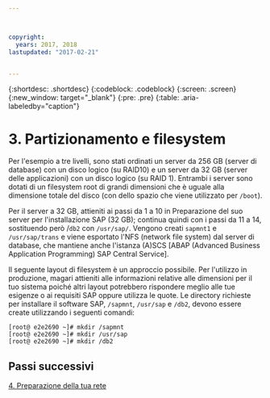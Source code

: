 ```yaml
---



copyright:
  years: 2017, 2018
lastupdated: "2017-02-21"


---
```


{:shortdesc: .shortdesc}
{:codeblock: .codeblock}
{:screen: .screen}
{:new_window: target="_blank"}
{:pre: .pre}
{:table: .aria-labeledby="caption"}

# 3. Partizionamento e filesystem

Per l'esempio a tre livelli, sono stati ordinati un server da 256 GB (server di database) con un disco logico (su RAID10) e un server da 32 GB (server delle applicazioni) con un disco logico (su RAID 1). Entrambi i server sono dotati di un filesystem root di grandi dimensioni che è uguale alla dimensione totale del disco (con dello spazio che viene utilizzato per `/boot`).

Per il server a 32 GB, attieniti ai passi da 1 a 10 in Preparazione del suo server per l'installazione SAP (32 GB); continua quindi con i passi da 11 a 14, sostituendo però /`db2` con `/usr/sap/`. Vengono creati `sapmnt1` e `/usr/sap/trans` e viene esportato l'NFS (network file system) dal server di database, che mantiene anche l'istanza (A)SCS [ABAP (Advanced Business Application Programming) SAP Central Service].

Il seguente layout di filesystem è un approccio possibile. Per l'utilizzo in produzione, magari attieniti alle informazioni relative alle dimensioni per il tuo sistema poiché altri layout potrebbero rispondere meglio alle tue esigenze o ai requisiti SAP oppure utilizza le quote.
Le directory richieste per installare il software SAP, `/sapmnt`, `/usr/sap` e `/db2`, devono essere create utilizzando i seguenti comandi:
```
[root@ e2e2690 ~]# mkdir /sapmnt
[root@ e2e2690 ~]# mkdir /usr/sap
[root@ e2e2690 ~]# mkdir /db2
```
 
## Passi successivi

[4. Preparazione della tua rete](/docs/infrastructure/sap-netweaver-rhel-qrg/rhel-prepare-network.html#network)
